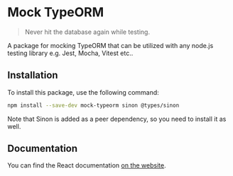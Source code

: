 # Mock TypeORM

> Never hit the database again while testing.

A package for mocking TypeORM that can be utilized with any node.js testing library e.g. Jest, Mocha, Vitest etc..

## Installation

To install this package, use the following command:

```bash
npm install --save-dev mock-typeorm sinon @types/sinon
```

Note that Sinon is added as a peer dependency, so you need to install it as well.

## Documentation

You can find the React documentation [on the website](https://mock-typeorm-docs.vercel.app).
